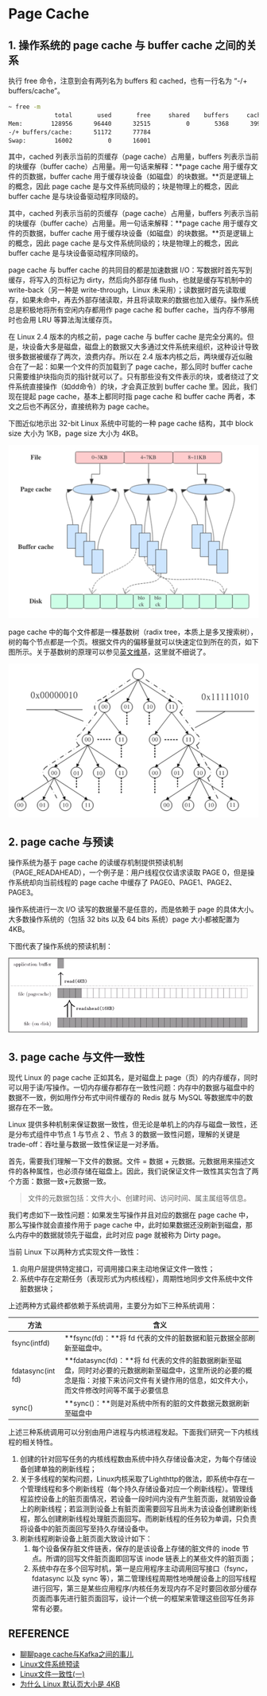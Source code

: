 # Page Cache

## 1. 操作系统的 page cache 与 buffer cache 之间的关系

执行 free 命令，注意到会有两列名为 buffers 和 cached，也有一行名为 “-/+ buffers/cache”。

```bash
~ free -m
             total       used       free     shared    buffers     cached
Mem:        128956      96440      32515          0       5368      39900
-/+ buffers/cache:      51172      77784
Swap:        16002          0      16001
```

其中，cached 列表示当前的页缓存（page cache）占用量，buffers 列表示当前的块缓存（buffer cache）占用量。用一句话来解释：**page cache 用于缓存文件的页数据，buffer cache 用于缓存块设备（如磁盘）的块数据。**页是逻辑上的概念，因此 page cache 是与文件系统同级的；块是物理上的概念，因此 buffer cache 是与块设备驱动程序同级的。

其中，cached 列表示当前的页缓存（page cache）占用量，buffers 列表示当前的块缓存（buffer cache）占用量。用一句话来解释：**page cache 用于缓存文件的页数据，buffer cache 用于缓存块设备（如磁盘）的块数据。**页是逻辑上的概念，因此 page cache 是与文件系统同级的；块是物理上的概念，因此 buffer cache 是与块设备驱动程序同级的。

page cache 与 buffer cache 的共同目的都是加速数据 I/O：写数据时首先写到缓存，将写入的页标记为 dirty，然后向外部存储 flush，也就是缓存写机制中的 write-back（另一种是 write-through，Linux 未采用）；读数据时首先读取缓存，如果未命中，再去外部存储读取，并且将读取来的数据也加入缓存。操作系统总是积极地将所有空闲内存都用作 page cache 和 buffer cache，当内存不够用时也会用 LRU 等算法淘汰缓存页。

在 Linux 2.4 版本的内核之前，page cache 与 buffer cache 是完全分离的。但是，块设备大多是磁盘，磁盘上的数据又大多通过文件系统来组织，这种设计导致很多数据被缓存了两次，浪费内存。所以在 2.4 版本内核之后，两块缓存近似融合在了一起：如果一个文件的页加载到了 page cache，那么同时 buffer cache 只需要维护块指向页的指针就可以了。只有那些没有文件表示的块，或者绕过了文件系统直接操作（如dd命令）的块，才会真正放到 buffer cache 里。因此，我们现在提起 page cache，基本上都同时指 page cache 和 buffer cache 两者，本文之后也不再区分，直接统称为 page cache。

下图近似地示出 32-bit Linux 系统中可能的一种 page cache 结构，其中 block size 大小为 1KB，page size 大小为 4KB。

![img](./images/195230-79f35d5a9d2bd919.png)

page cache 中的每个文件都是一棵基数树（radix tree，本质上是多叉搜索树），树的每个节点都是一个页。根据文件内的偏移量就可以快速定位到所在的页，如下图所示。关于基数树的原理可以参见[英文维基](https://links.jianshu.com/go?to=https%3A%2F%2Fen.wikipedia.org%2Fwiki%2FRadix_tree)，这里就不细说了。

![img](./images/195230-532d7b00d4887d4b.png)

## 2. page cache 与预读

操作系统为基于 page cache 的读缓存机制提供预读机制（PAGE_READAHEAD），一个例子是：用户线程仅仅请求读取 PAGE 0，但是操作系统却向当前线程的 page cache 中缓存了 PAGE0、PAGE1、PAGE2、PAGE3。

操作系统进行一次 I/O 读写的数据量不是任意的，而是依赖于 page 的具体大小。大多数操作系统的（包括 32 bits 以及 64 bits 系统）page 大小都被配置为 4KB。

下图代表了操作系统的预读机制：

![img](./images/1364556742_9652-2273119.gif)

## 3. page cache 与文件一致性

现代 Linux 的 page cache 正如其名，是对磁盘上 page（页）的内存缓存，同时可以用于读/写操作。一切内存缓存都存在一致性问题：内存中的数据与磁盘中的数据不一致，例如用作分布式中间件缓存的 Redis 就与 MySQL 等数据库中的数据存在不一致。

Linux 提供多种机制来保证数据一致性，但无论是单机上的内存与磁盘一致性，还是分布式组件中节点 1 与节点 2 、节点 3 的数据一致性问题，理解的关键是 trade-off：吞吐量与数据一致性保证是一对矛盾。

首先，需要我们理解一下文件的数据。文件 = 数据 + 元数据。元数据用来描述文件的各种属性，也必须存储在磁盘上。因此，我们说保证文件一致性其实包含了两个方面：数据一致+元数据一致。

> 文件的元数据包括：文件大小、创建时间、访问时间、属主属组等信息。

我们考虑如下一致性问题：如果发生写操作并且对应的数据在 page cache 中，那么写操作就会直接作用于 page cache 中，此时如果数据还没刷新到磁盘，那么内存中的数据就领先于磁盘，此时对应 page 就被称为 Dirty page。

当前 Linux 下以两种方式实现文件一致性：

1. 向用户层提供特定接口，可调用接口来主动地保证文件一致性；
2. 系统中存在定期任务（表现形式为内核线程），周期性地同步文件系统中文件脏数据块；

上述两种方式最终都依赖于系统调用，主要分为如下三种系统调用：

| 方法              | 含义                                                         |
| ----------------- | ------------------------------------------------------------ |
| fsync(intfd)      | **fsync(fd)：**将 fd 代表的文件的脏数据和脏元数据全部刷新至磁盘中。 |
| fdatasync(int fd) | **fdatasync(fd)：**将 fd 代表的文件的脏数据刷新至磁盘，同时对必要的元数据刷新至磁盘中，这里所说的必要的概念是指：对接下来访问文件有关键作用的信息，如文件大小，而文件修改时间等不属于必要信息 |
| sync()            | **sync()：**则是对系统中所有的脏的文件数据元数据刷新至磁盘中 |

上述三种系统调用可以分别由用户进程与内核进程发起。下面我们研究一下内核线程的相关特性。

1. 创建的针对回写任务的内核线程数由系统中持久存储设备决定，为每个存储设备创建单独的刷新线程；
2. 关于多线程的架构问题，Linux内核采取了Lighthttp的做法，即系统中存在一个管理线程和多个刷新线程（每个持久存储设备对应一个刷新线程）。管理线程监控设备上的脏页面情况，若设备一段时间内没有产生脏页面，就销毁设备上的刷新线程；若监测到设备上有脏页面需要回写且尚未为该设备创建刷新线程，那么创建刷新线程处理脏页面回写。而刷新线程的任务较为单调，只负责将设备中的脏页面回写至持久存储设备中。
3. 刷新线程刷新设备上脏页面大致设计如下：
   1. 每个设备保存脏文件链表，保存的是该设备上存储的脏文件的 inode 节点。所谓的回写文件脏页面即回写该 inode 链表上的某些文件的脏页面；
   2. 系统中存在多个回写时机，第一是应用程序主动调用回写接口（fsync，fdatasync 以及 sync 等），第二管理线程周期性地唤醒设备上的回写线程进行回写，第三是某些应用程序/内核任务发现内存不足时要回收部分缓存页面而事先进行脏页面回写，设计一个统一的框架来管理这些回写任务非常有必要。

## REFERENCE

- [聊聊page cache与Kafka之间的事儿](https://www.jianshu.com/p/92f33aa0ff52)
- [Linux文件系统预读](https://zhuanlan.zhihu.com/p/41307290)
- [Linux文件一致性(一)](https://zhuanlan.zhihu.com/p/44608189)
- [为什么 Linux 默认页大小是 4KB](https://draveness.me/whys-the-design-linux-default-page/)